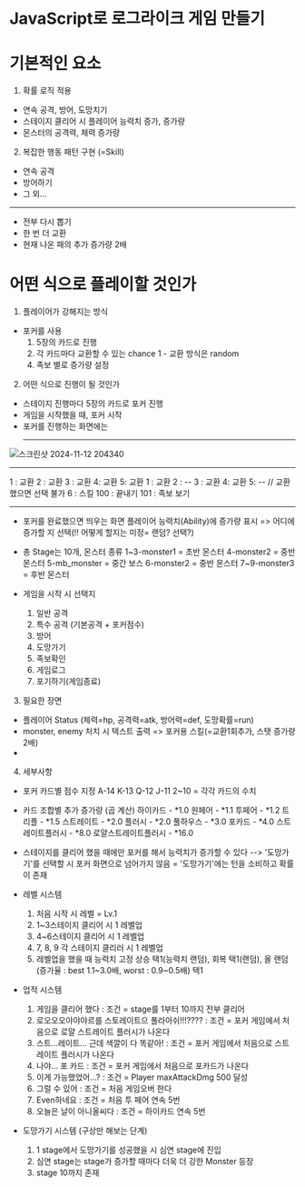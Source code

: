 # JavaScript로 로그라이크 게임 만들기

# 기본적인 요소

1.  확률 로직 적용
- 연속 공격, 방어, 도망치기
- 스테이지 클리어 시 플레이어 능력치 증가, 증가량
- 몬스터의 공격력, 체력 증가량

2. 복잡한 행동 패턴 구현 (=Skill)
- 연속 공격
- 방어하기
- 그 외...

---

- 전부 다시 뽑기
- 한 번 더 교환
- 현재 나온 패의 추가 증가량 2배

# 어떤 식으로 플레이할 것인가
1. 플레이어가 강해지는 방식
- 포커를 사용
  1) 5장의 카드로 진행
  2) 각 카드마다 교환할 수 있는 chance 1 - 교환 방식은 random
  <!-- 3. 카드 모양 별로 서열 정해서 추가 배율 시스템 // 아직 고민중
     - ♠(1.5배) ♥(1.3배) ♣(1.1배) ◆(default=1.0) -->
  4) 족보 별로 증가량 설정

2. 어떤 식으로 진행이 될 것인가
- 스테이지 진행마다 5장의 카드로 포커 진행
- 게임을 시작했을 때, 포커 시작
- 포커를 진행하는 화면에는  
  *******************************************************************
![스크린샷 2024-11-12 204340](https://github.com/user-attachments/assets/6f98ce5a-1606-4f90-baf8-417118073eb2)
  *******************************************************************
  1 : 교환 2 : 교환 3 : 교환 4: 교환 5: 교환
  1 : 교환 2 : -- 3 : 교환 4: 교환 5: -- // 교환 했으면 선택 불가
  6 : 스킬  100 : 끝내기 101 : 족보 보기
  *******************************************************************
- 포커를 완료했으면 띄우는 화면
   플레이어 능력치(Ability)에 증가량 표시
   => 어디에 증가할 지 선택(!! 어떻게 할지는 미정= 랜덤? 선택?)

- 총 Stage는 10개,
  몬스터 종류 
  1~3-monster1 = 초반 몬스터
  4-monster2 = 중반 몬스터
  5-mb_monster = 중간 보스
  6-monster2 = 중반 몬스터
  7~9-monster3 = 후반 몬스터

- 게임을 시작 시 선택지
  1. 일반 공격
  2. 특수 공격 (기본공격 + 포커점수)
  3. 방어
  4. 도망가기
  100. 족보확인
  998. 게임로그
  999. 포기하기(게임종료)

3. 필요한 장면
 - 플레이어 Status (체력=hp, 공격력=atk, 방어력=def, 도망확률=run)
 - monster, enemy 처치 시 텍스트 출력 => 포커용 스킬(=교환1회추가, 스탯 증가량 2배)
 - 

 4. 세부사항
  - 포커 카드별 점수 지정
    A-14 K-13 Q-12 J-11
    2~10 =  각각 카드의 수치
  - 카드 조합별 추가 증가량 (곱 계산)
    하이카드 - *1.0
    원페어 - *1.1
    투페어 - *1.2
    트리플 - *1.5
    스트레이트 - *2.0
    플러시 - *2.0
    풀하우스 - *3.0
    포카드 - *4.0
    스트레이트플러시 - *8.0
    로얄스트레이트플러시 - *16.0
  - 스테이지를 클리어 했을 때에만 포커를 해서 능력치가 증가할 수 있다
   --> '도망가기'를 선택할 시 포커 화면으로 넘어가지 않음 = '도망가기'에는 턴을 소비하고 확률이 존재
  - 레벨 시스템
    1) 처음 시작 시 레벨 = Lv.1
    2) 1~3스테이지 클리어 시 1 레벨업
    3) 4~6스테이지 클리어 시 1 레벨업
    4) 7, 8, 9 각 스테이지 클리러 시 1 레벨업
    5) 레벨업을 했을 때 능력치 고정 상승 택1(능력치 랜덤), 회복 택1(랜덤), 
       올 랜덤 (증가율 : best 1.1~3.0배, worst : 0.9~0.5배) 택1

  - 업적 시스템
    1) 게임을 클리어 했다 : 조건 = stage를 1부터 10까지 전부 클리어
    2) 로오오오야야야르를 스토레이트으 풀라아쉬!!!???? : 조건 = 포커 게임에서 처음으로 로얄 스트레이트 플러시가 나온다
    3) 스트...레이트... 근데 색깔이 다 똑같아! : 조건 = 포커 게임에서 처음으로 스트레이트 플러시가 나온다
    4) 나야... 포 카드 : 조건 = 포커 게임에서 처음으로 포카드가 나온다
    5) 이게 가능했었어...? : 조건 = Player maxAttackDmg 500 달성
    6) 그럴 수 있어 : 조건 = 처음 게임오버 한다
    7) Even하네요 : 조건 = 처음 투 페어 연속 5번
    8) 오늘은 날이 아니올씨다 : 조건 = 하이카드 연속 5번


  - 도망가기 시스템 (구상만 해보는 단계)
    1) 1 stage에서 도망가기를 성공했을 시 심연 stage에 진입
    2) 심연 stage는 stage가 증가할 때마다 더욱 더 강한 Monster 등장
    3) stage 10까지 존재




